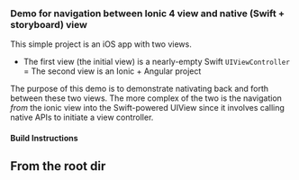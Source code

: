 ### Demo for navigation between Ionic 4 view and native (Swift + storyboard) view

This simple project is an iOS app with two views. 
- The first view (the initial view) is a nearly-empty Swift `UIViewController`
= The second view is an Ionic + Angular project

The purpose of this demo is to demonstrate nativating back and forth between these two views. The more complex of the two is the navigation *from* the ionic view into the Swift-powered UIView since it involves calling native APIs to initiate a view controller.

#### Build Instructions
From the root dir
- 